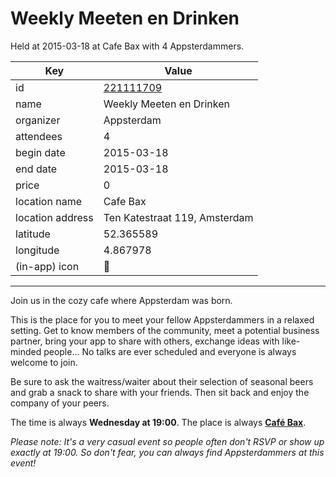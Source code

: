 # Weekly Meeten en Drinken
Held at 2015-03-18 at Cafe Bax with 4 Appsterdammers.
        
|Key|Value
|---|---|
|id|[221111709](https://www.meetup.com/appsterdam/events/221111709/)|
|name|Weekly Meeten en Drinken|
|organizer|Appsterdam|
|attendees|4|
|begin date|2015-03-18|
|end date|2015-03-18|
|price|0|
|location name|Cafe Bax|
|location address|Ten Katestraat 119, Amsterdam|
|latitude|52.365589|
|longitude|4.867978|
|(in-app) icon|🍺|

---

Join us in the cozy cafe where Appsterdam was born.

This is the place for you to meet your fellow Appsterdammers in a relaxed setting. Get to know members of the community, meet a potential business partner, bring your app to share with others, exchange ideas with like-minded people... No talks are ever scheduled and everyone is always welcome to join.

Be sure to ask the waitress/waiter about their selection of seasonal beers and grab a snack to share with your friends. Then sit back and enjoy the company of your peers.

The time is always **Wednesday at 19:00**. The place is always **[Café Bax](http://www.cafebax.nl/)**.

*Please note: It's a very casual event so people often don't RSVP or show up exactly at 19:00. So don't fear, you can *always* find Appsterdammers at this event!*


